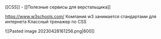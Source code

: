 [[CSS]] - [[Полезные сервисы для верстальщика]]

https://www.w3schools.com/
Компания w3 занимается стандартами для интернета
Классный тренажер по CSS

![[Pasted image 20230428161256.png|600]]